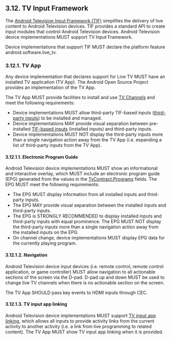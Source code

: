 ## 3.12\. TV Input Framework

The [Android Television Input Framework (TIF)](http://source.android.com/devices/tv/index.html)
simplifies the delivery of live content to Android Television devices. TIF
provides a standard API to create input modules that control Android Television
devices. Android Television device implementations MUST support TV Input
Framework.

Device implementations that support TIF MUST declare the platform feature
android.software.live_tv.

### 3.12.1\. TV App

Any device implementation that declares support for Live TV MUST have an
installed TV application (TV App). The Android Open Source Project provides an
implementation of the TV App.

The TV App MUST provide facilities to install and use
[TV Channels](http://developer.android.com/reference/android/media/tv/TvContract.Channels.html)
and meet the following requirements:

*   Device implementations MUST allow third-party TIF-based inputs
    ([third-party inputs](https://source.android.com/devices/tv/index.html#third-party_input_example))
    to be installed and managed.
*   Device implementations MAY provide visual separation between pre-installed
    [TIF-based inputs](https://source.android.com/devices/tv/index.html#tv_inputs)
    (installed inputs) and third-party inputs.
*   Device implementations MUST NOT display the third-party inputs more than a
    single navigation action away from the TV App (i.e. expanding a list of
    third-party inputs from the TV App).

#### 3.12.1.1\. Electronic Program Guide

Android Television device implementations MUST show an informational and
interactive overlay, which MUST include an electronic program guide (EPG)
generated from the values in the
[TvContract.Programs](https://developer.android.com/reference/android/media/tv/TvContract.Programs.html)
fields. The EPG MUST meet the following requirements:

*   The EPG MUST display information from all installed inputs and third-party
    inputs.
*   The EPG MAY provide visual separation between the installed inputs and
    third-party inputs.
*   The EPG is STRONGLY RECOMMENDED to display installed inputs and third-party
    inputs with equal prominence. The EPG MUST NOT display the third-party
    inputs more than a single navigation action away from the installed inputs
    on the EPG.
*   On channel change, device implementations MUST display EPG data for the
    currently playing program.

#### 3.12.1.2\. Navigation

Android Television device input devices (i.e. remote control, remote control
application, or game controller) MUST allow navigation to all actionable
sections of the screen via the D-pad. D-pad up and down MUST be used to change
live TV channels when there is no actionable section on the screen.

The TV App SHOULD pass key events to HDMI inputs through CEC.

#### 3.12.1.3\. TV input app linking

Android Television device implementations MUST support
[TV input app linking](http://developer.android.com/reference/android/media/tv/TvContract.Channels.html#COLUMN_APP_LINK_INTENT_URI),
which allows all inputs to provide activity links from the current activity to
another activity (i.e. a link from live programming to related content). The TV
App MUST show TV input app linking when it is provided.
